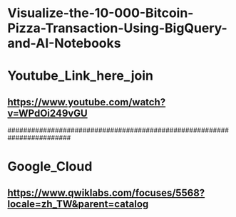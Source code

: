 # Visualize-the-10-000-Bitcoin-Pizza-Transaction-Using-BigQuery-and-AI-Notebooks

# Youtube_Link_here_join
## https://www.youtube.com/watch?v=WPdOi249vGU


########################################################################
# Google_Cloud
## https://www.qwiklabs.com/focuses/5568?locale=zh_TW&parent=catalog
